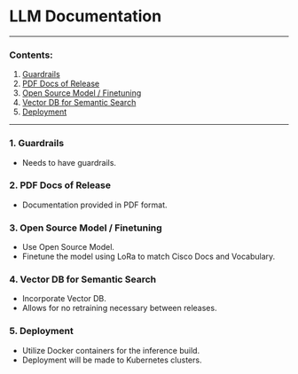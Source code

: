 # LLM Documentation

---

### Contents:
1. [Guardrails](#guardrails)
2. [PDF Docs of Release](#pdf-docs-of-release)
3. [Open Source Model / Finetuning](#open-source-model--finetuning)
4. [Vector DB for Semantic Search](#vector-db-for-semantic-search)
5. [Deployment](#deployment)

---

### 1. Guardrails <a name="guardrails"></a>
- Needs to have guardrails.

### 2. PDF Docs of Release <a name="pdf-docs-of-release"></a>
- Documentation provided in PDF format.

### 3. Open Source Model / Finetuning <a name="open-source-model--finetuning"></a>
- Use Open Source Model.
- Finetune the model using LoRa to match Cisco Docs and Vocabulary.

### 4. Vector DB for Semantic Search <a name="vector-db-for-semantic-search"></a>
- Incorporate Vector DB.
- Allows for no retraining necessary between releases.

### 5. Deployment <a name="deployment"></a>
- Utilize Docker containers for the inference build.
- Deployment will be made to Kubernetes clusters.
